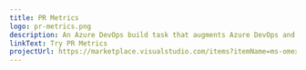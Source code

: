 ```yaml
---
title: PR Metrics
logo: pr-metrics.png
description: An Azure DevOps build task that augments Azure DevOps and GitHub pull request titles, letting reviewers quickly determine PR size and test coverage.
linkText: Try PR Metrics
projectUrl: https://marketplace.visualstudio.com/items?itemName=ms-omex.prmetrics
---
```

